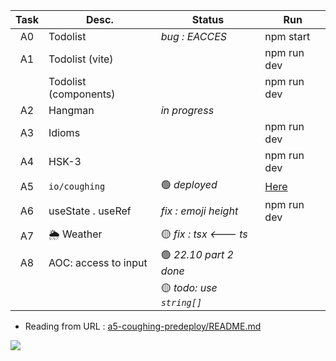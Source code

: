 | Task  | Desc.                   | Status                                 | Run            |
|:-----:|-------------------------|----------------------------------------|----------------|
| A0    | Todolist                | _bug : EACCES_                     | npm start
| A1    | Todolist (vite)         |                                        | npm run dev 
|&#8203;| Todolist (components)   |                                        | npm run dev
| A2    | Hangman                 | _in progress_                          |
| A3    | Idioms                  |                                        | npm run dev 
| A4    | HSK-3                   |                                        | npm run dev
| A5    | `io/coughing`           | :green_circle: _deployed_              | [Here](https://nuoxoxo.github.io/coughing)
| A6    | useState . useRef       | _fix : emoji height_                   | npm run dev
| A7    | :sun_behind_rain_cloud: Weather | :yellow_circle: _fix : tsx <--- ts_ 
| A8    | AOC: access to input    | :green_circle: _22.10 part 2 done_     |
|       |                         | :yellow_circle: _todo: use `string[]`_ |

- Reading from URL : [a5-coughing-predeploy/README.md](a5-coughing-predeploy/README.md)

![](https://i.imgur.com/Vi97P6T.jpg)
